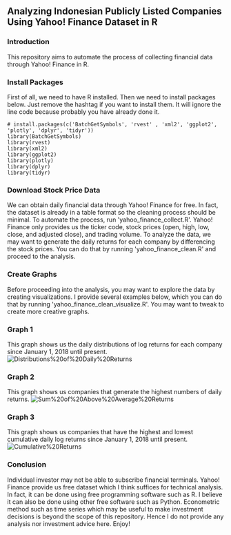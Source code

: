 ## Analyzing Indonesian Publicly Listed Companies Using Yahoo! Finance Dataset in R

### Introduction
This repository aims to automate the process of collecting financial data through Yahoo! Finance in R. 

### Install Packages
First of all, we need to have R installed. Then we need to install packages below. Just remove the hashtag if you want to install them.
It will ignore the line code because probably you have already done it.
```
# install.packages(c('BatchGetSymbols', 'rvest' , 'xml2', 'ggplot2', 'plotly', 'dplyr', 'tidyr'))
library(BatchGetSymbols)
library(rvest)
library(xml2)
library(ggplot2)
library(plotly)
library(dplyr)
library(tidyr)
```

### Download Stock Price Data
We can obtain daily financial data through Yahoo! Finance for free. In fact, the dataset is already in a table format so the cleaning
process should be minimal. To automate the process, run 'yahoo_finance_collect.R'. Yahoo! Finance only provides us the ticker code,
stock prices (open, high, low, close, and adjusted close), and trading volume. To analyze the data, we may want to generate the daily
returns for each company by differencing the stock prices. You can do that by running 'yahoo_finance_clean.R' and proceed to the analysis. 

### Create Graphs
Before proceeding into the analysis, you may want to explore the data by creating visualizations. I provide several examples below,
which you can do that by running 'yahoo_finance_clean_visualize.R'. You may want to tweak to create more creative graphs.

### Graph 1
This graph shows us the daily distributions of log returns for each company since January 1, 2018 until present.
![Distributions%20of%20Daily%20Returns](https://github.com/ledwindra/idx_stock_prices/blob/master/r_scripts/Distributions%20of%20Daily%20Returns.png)

### Graph 2
This graph shows us companies that generate the highest numbers of daily returns.
![Sum%20of%20Above%20Average%20Returns](https://github.com/ledwindra/idx_stock_prices/blob/master/r_scripts/Sum%20of%20Above%20Average%20Returns.png)

### Graph 3
This graph shows us companies that have the highest and lowest cumulative daily log returns since January 1, 2018 until present.
![Cumulative%20Returns](https://github.com/ledwindra/idx_stock_prices/blob/master/r_scripts/Cumulative%20Returns.png)

### Conclusion
Individual investor may not be able to subscribe financial terminals. Yahoo! Finance provide us free dataset which I think suffices for
technical analysis. In fact, it can be done using free programming software such as R. I believe it can also be done using other free
software such as Python. Econometric method such as time series which may be useful to make investment decisions is beyond the scope
of this repository. Hence I do not provide any analysis nor investment advice here. Enjoy!
